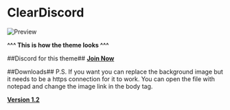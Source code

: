 # ClearDiscord

![Preview](https://i.gyazo.com/93d9b1362c33e5642f9f91c7cab9c80a.jpg)

**^^^ This is how the theme looks ^^^**

##Discord for this theme##
**[Join Now](https://discord.gg/0yE9HoBlpr8dRdhe)**

##Downloads##
P.S. If you want you can replace the background image but it needs to be a https connection for it to work.
You can open the file with notepad and change the image link in the body tag.

[**Version 1.2**]( https://betterdiscord.net/ghdl?id=69)
